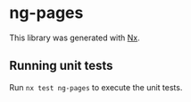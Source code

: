 # ng-pages

This library was generated with [Nx](https://nx.dev).

## Running unit tests

Run `nx test ng-pages` to execute the unit tests.

